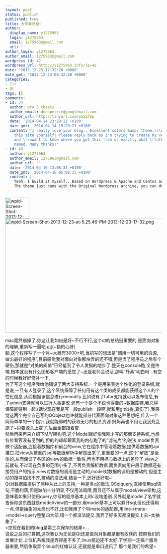 ```yaml
---
layout: post
status: publish
published: true
title: 大作业总结~
author:
  display_name: y1275963
  login: y1275963
  email: 1275963@gmail.com
  url: ''
author_login: y1275963
author_email: 1275963@gmail.com
wordpress_id: 42
wordpress_url: http://y1275963.info/?p=42
date: '2013-12-23 17:32:20 +0000'
date_gmt: '2013-12-23 09:32:20 +0000'
categories:
- C++
- Qt
tags: []
comments:
- id: 34
  author: gta 5 cheats
  author_email: deanpetrie@googlemail.com
  author_url: http://tinyurl.com/o55af8p
  date: '2014-04-14 23:29:21 +0100'
  date_gmt: '2014-04-14 15:29:21 +0100'
  content: "I really love your blog.. Excellent colors &amp; theme.\r\nDid you build
    this site yourself? Please reply back as I'm trying to create my very own website
    and \r\nwant to know where you got this from or exactly what \r\nthe theme is
    named. Many thanks!"
- id: 46
  author: y1275963
  author_email: 1275963@gmail.com
  author_url: ''
  date: '2014-04-16 13:08:33 +0100'
  date_gmt: '2014-04-16 05:08:33 +0100'
  content: |-
    Yeah, I build it myself.. Based on Wordpress & Apache and Centos as well.
    The theme just came with the Original Wordpress archive, you can download this one from http://wordpress.org/latest. The Theme name is Twenty Twelve.
---
```

<p><img src="http://y1275963.info/wordpress/wp-content/uploads/2014/03/wpid-Screen-Shot-2013-12-23-at-5.21.49-PM1-2013-12-23-17-32.png" alt="wpid-Screen-Shot-2013-12-23-at-5.21.49-PM1-2013-12-23-17-32.png" width="77" height="67"><br />
<img src="http://y1275963.info/wordpress/wp-content/uploads/2014/03/wpid-Screen-Shot-2013-12-23-at-5.25.46-PM-2013-12-23-17-32.png" alt="wpid-Screen-Shot-2013-12-23-at-5.25.46-PM-2013-12-23-17-32.png" width="600" height="366"></p>
<p>mac竟然崩掉了.你这让我如何是好~不行不行,这个qt的总结挺重要的,是面向对象的理解,重新写一遍吧.<span style="text-decoration: underline;"><a href="https://github.com/y1275963/FFF">git</a></span>(~额的心肝)<br />
额,这个程序写了一个月~大概有3000+吧,当初写的想法是”调用一切可用的资源,做出最好的程序”,目前感觉我对面向对象那块弄的还不错,但是当了程序员之后有个硬伤,那就是”对美的阀值"已经低到了令人发指的地步了.整天在console跑,全是终端,根本就没有什么图形客户端的感觉了~还是老师会说话,那叫”朴素”明白吗…有空的时候我好好修补一下.<br />
为了写这个程序我给他铺设了两大支持系统.一个是用来表达个性化的登录系统,就是说,一旦有人登录了,这个系统保障了任何用有这个类的成员都能获得这个人的个性化信息,从而根据该信息进行remodify.比如说有了tutor支持就可以发布信息,有了admin支持就可以进行人事更改.还有一个是个不说也得要的~数据库嘛,我总得保障能链到一起.(话说现在我是写一段publish一段啊,就和用git似得,真伤了).我感觉这两个完全自己写的QObject也许就能部分代表面向对象这种思想吧,传入一个简简单单的一个指针,我就能即时的获取无尽的相关资源.妈妈再也不用让我到处乱跑了~只要源头上变了,后面全部跟着变.<br />
然后再来再来介绍下M/V架构吧.这个Model就好像我刚才写的那俩支持系统,也想各位看官没有见到的,但的的却却跟着我的内存跑了的”滤光片”的说法.model负责做个适配器,连接着数据库和前台的view,它在程序中管理着数据,提供着数据的api接口.把view从繁重的sql等数据解析中解放出来了,更重要的一点,这个”解放”是全体的,从而保证了各区的view的数据一致性,再也不用担心数据上的差异了.view之前就有,不过现在负责的范围小多了,不再负责解析数据,而负责向用户展示数据还有接受用户的指示.view对数据的调用是主动的,model对数据的调用是被动的,但是主动的搜寻怕找不齐,被动的没法用,结合一下,还好还好啦~<br />
Qt对数据库提供了两种从此上的支持,一种是类c的做法,QSqlquery,直接使用sql语句,干脆利落,但是缺陷十分明显,不仅用法局限,而且还不从属于model/view架构,这意味着如果只使用query,你写的程序基本上和c没啥差别.另外就是model了名字就告诉你这东西就是model/view的一部分.用model基本上可以躲开sql,但也还得用一点.但是抽象的太高也不好,比如我用了个叫mete的适配器,用line-&gt;mete-&gt;model-&gt;query整整四大部,错一个都没法提交.我弄了好多天都没提交上去~太抽象了~<br />
&lt;您现在看到的blog是第三次保存的结果&gt;…<br />
说说之后的打算把,这次我认为无论是Qt还是面向对象都是很有收获的.按照我们的发展计划,上位机系统我是弄得差不多了,linux那边还不太好.下学期一定搞个服务器来耍,然后争取弄个linux的红帽认证.还就就是串口通讯了.那个是我们的希望~</p>
